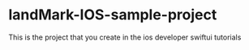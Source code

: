 # landMark-IOS-sample-project
This is the project that you create in the ios developer swiftui tutorials
